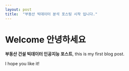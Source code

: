 ```yaml
---
layout: post
title:  "부동산 빅데이터 분석 포스팅 시작 입니다."
---
```


# Welcome 안녕하세요

**부동산 건설 빅데이터 인공지능 포스트**, this is my first blog post.

I hope you like it!
